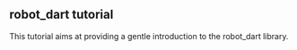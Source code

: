 ## robot_dart tutorial

This tutorial aims at providing a gentle introduction to the robot\_dart library.